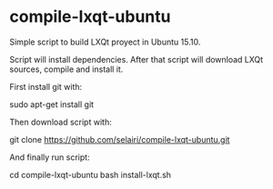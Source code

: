 # compile-lxqt-ubuntu
Simple script to build LXQt proyect in Ubuntu 15.10.

Script will install dependencies. After that script will download LXQt sources, compile and install it.

First install git with:

sudo apt-get install git

Then download script with:

git clone https://github.com/selairi/compile-lxqt-ubuntu.git

And finally run script:

cd compile-lxqt-ubuntu
bash install-lxqt.sh

